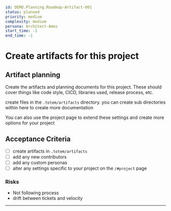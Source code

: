 ```yaml
id: DEMO.Planning.Roadmap-Artifact-001
status: planned
priority: medium
complexity: medium
persona: Architect-Amos
start_time: -1
end_time: -1
```

# Create artifacts for this project

## Artifact planning

Create the artifacts and planning documents for this project. These should cover things like code style, CICD, libraries used, release process, etc.

create files in the `.totem/artifacts` directory. you can create sub directories within here to create more documentation

You can also use the project page to extend these settings and create more options for your project

## Acceptance Criteria

- [ ] create artifacts in `.totem/artifacts`
- [ ] add any new contributors
- [ ] add any custom personas
- [ ] alter any settings specific to your project on the `/#project` page

### Risks

- Not following process
- drift between tickets and velocity

---
